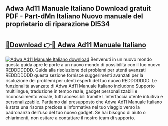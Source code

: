 ## Adwa Ad11 Manuale Italiano Download gratuit PDF - Part-dMn Italiano Nuovo manuale del proprietario di riparazione Dl534

# <h2><a href="http://dffmq7.blite.top/?on=Adwa+Ad11+Manuale+Italiano">🔗Download 👉🔴 Adwa Ad11 Manuale Italiano</a></h2>

[![Adwa Ad11 Manuale Italiano download](https://i.imgur.com/lujVjoI.png)](http://dffmq7.blite.top/?on=Adwa+Ad11+Manuale+Italiano)
Benvenuti in un nuovo mondo questa guida apre le porte a un nuovo mondo di possibilità con il tuo nuovo REDDDDDDD. Guida alla risoluzione dei problemi per utenti avanzati REDDDDDDD questa sezione fornisce suggerimenti avanzati per la risoluzione dei problemi per utenti esperti del tuo nuovo REDDDDDDD. Le funzionalità avanzate di Adwa Ad11 Manuale Italiano includono Supporto multilingue, traduzione in tempo reale, gadget personalizzabili e riconoscimento vocale, tutti accessibili tramite L'interfaccia utente intuitiva e personalizzabile. Partiamo dal presupposto che Adwa Ad11 Manuale Italiano è stata una risorsa preziosa e Informativa nel tuo viaggio verso la padronanza dell'uso del tuo nuovo gadget. Se hai bisogno di aiuto o chiarimenti, non esitare a contattare il nostro team di supporto.
